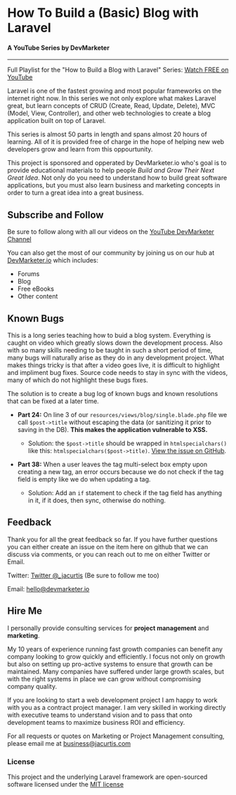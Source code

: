 # How To Build a (Basic) Blog with Laravel

#### A YouTube Series by DevMarketer

---

Full Playlist for the "How to Build a Blog with Laravel" Series: [Watch FREE on YouTube](https://www.youtube.com/playlist?list=PLwAKR305CRO-Q90J---jXVzbOd4CDRbVx)


Laravel is one of the fastest growing and most popular frameworks on the internet right now. In this series we not only explore what makes Laravel great, but learn concepts of CRUD (Create, Read, Update, Delete), MVC (Model, View, Controller), and other web technologies to create a blog application built on top of Laravel.

This series is almost 50 parts in length and spans almost 20 hours of learning. All of it is provided free of charge in the hope of helping new web developers grow and learn from this oppourtunity. 

This project is sponsored and opperated by DevMarketer.io who's goal is to provide educational materials to help people *Build and Grow Their Next Great Idea*. Not only do you need to understand how to build great software applications, but you must also learn business and marketing concepts in order to turn a great idea into a great business.

## Subscribe and Follow

Be sure to follow along with all our videos on the [YouTube DevMarketer Channel](https://www.youtube.com/channel/UC6kwT7-jjZHHF1s7vCfg2CA?sub_confirmation=1)

You can also get the most of our community by joining us on our hub at [DevMarketer.io](http://DevMarketer.io) which includes:

- Forums
- Blog
- Free eBooks
- Other content

## Known Bugs

This is a long series teaching how to buid a blog system. Everything is caught on video which greatly slows down the development process. Also with so many skills needing to be taught in such a short period of time, many bugs will naturally arise as they do in any development project. What makes things tricky is that after a video goes live, it is difficult to highlight and impliment bug fixes. Source code needs to stay in sync with the videos, many of which do not highlight these bugs fixes.

The solution is to create a bug log of known bugs and known resolutions that can be fixed at a later time.

- **Part 24:** On line 3 of our `resources/views/blog/single.blade.php` file we call `$post->title` without escaping the data (or sanitizing it prior to saving in the DB). **This makes the application vulnerable to XSS.**
	
	- Solution: the `$post->title` should be wrapped in `htmlspecialchars()` like this: `htmlspecialchars($post->title)`. [View the issue on GitHub](https://github.com/jacurtis/laravel-blog-tutorial/issues/1).


- **Part 38:** When a user leaves the tag multi-select box empty upon creating a new tag, an error occurs because we do not check if the tag field is empty like we do when updating a tag.

	- Solution: Add an `if` statement to check if the tag field has anything in it, if it does, then sync, otherwise do nothing.


## Feedback

Thank you for all the great feedback so far. If you have further questions you can either create an issue on the item here on github that we can discuss via comments, or you can reach out to me on either Twitter or Email.

Twitter: [Twitter @_jacurtis](http://twitter.com/_jacurtis) (Be sure to follow me too)

Email: hello@devmarketer.io

## Hire Me

I personally provide consulting services for **project management** and **marketing**.

My 10 years of experience running fast growth companies can benefit any company looking to grow quickly and efficiently. I focus not only on growth but also on setting up pro-active systems to ensure that growth can be maintained. Many companies have suffered under large growth scales, but with the right systems in place we can grow without compromising company quality.

If you are looking to start a web development project I am happy to work with you as a contract project manager. I am very skilled in working directly with executive teams to understand vision and to pass that onto development teams to maximize business ROI and efficiency.

For all requests or quotes on Marketing or Project Management consulting, please email me at business@jacurtis.com



### License

This project and the underlying Laravel framework are open-sourced software licensed under the [MIT license](http://opensource.org/licenses/MIT)